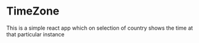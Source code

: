 # TimeZone
This is a simple react app which on selection of country shows the time at that particular instance
